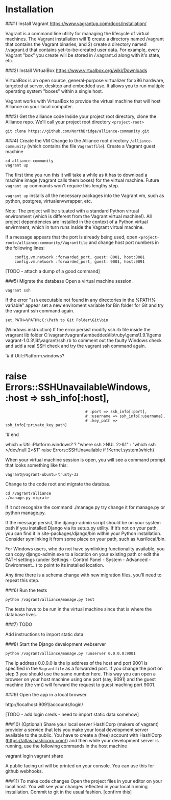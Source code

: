 Installation
============

###1) Install Vagrant
https://www.vagrantup.com/docs/installation/

Vagrant is a command line utility for managing the lifecycle of virtual machines. The Vagrant installation will 1) create a directory named /vagrant that contains the Vagrant binaries, and 2) create a directory named /.vagrant.d that contains yet-to-be-created user data. For example, every Vagrant "box" you create will be stored in /.vagrant.d along with it's state, etc.

###2) Install VirtualBox
https://www.virtualbox.org/wiki/Downloads

VirtualBox is an open source, general-purpose virtualizer for x86 hardware, targeted at server, desktop and embedded use. It allows you to run multiple operating system "boxes" within a single host.

Vagrant works with VirtualBox to provide the virtual machine that will host Alliance on your local computer.

###3) Get the alliance code
Inside your project root directory, clone the Alliance repo. We'll call your project root directory `<project-root>`

```
git clone https://github.com/NorthBridge/alliance-community.git
```
    
###4) Create the VM
Change to the Alliance root directory `/alliance-community` (which contains the file `Vagrantfile`). Create a Vagrant guest machine

    cd alliance-community
    vagrant up
    
The first time you run this it will take a while as it has to download a machine image (vagrant calls them boxes) for the virtual machine. Future `vagrant up` commands won't require this lengthy step.

`vagrant up` installs all the necessary packages into the Vagrant vm, such as python, postgres, virtualenvwrapper, etc.

Note: The project will be situated with a standard Python virtual environment (which is different from the Vagrant virtual machine!). All project dependencies are installed in the context of a Python virtual envirnment, which in turn runs inside the Vagrant virtual machine.

If a message appears that the port is already being used, open `<project-root>/alliance-community/Vagrantfile` and change host port numbers in the following lines:
```
    config.vm.network :forwarded_port, guest: 8001, host:8081
    config.vm.network :forwarded_port, guest: 9001, host:9091
```    
[TODO - attach a dump of a good command]

###5) Migrate the database
Open a virtual machine session.

    vagrant ssh

If the error "`ssh` executable not found in any directories in the %PATH%
variable" appear set a new enviroment variable for Bin folder for Git and
try the vagrant ssh command again.

    set PATH=%PATH%;C:\Path to Git Folder\Git\bin

(Windows instruction) If the error persist modify ssh.rb file inside the
vragrant lib folder C:\vagrant\vagrant\embedded\lib\ruby\gems\1.9.1\gems\
vagrant-1.0.3\lib\vagrant\ssh.rb to comment out the faulty Windows check 
and add a real SSH check and try the vagrant ssh command again.

'# if Util::Platform.windows?
  # raise Errors::SSHUnavailableWindows, :host => ssh_info[:host],
                                       # :port => ssh_info[:port],
                                       # :username => ssh_info[:username],
                                       # :key_path => ssh_info[:private_key_path]
'# end

which = Util::Platform.windows? ? "where ssh >NUL 2>&1" : "which ssh >/dev/null 2>&1"
raise Errors::SSHUnavailable if !Kernel.system(which)

When your virtual machine session is open, you will see a command prompt that looks something like this:

`vagrant@vagrant-ubuntu-trusty-32`

Change to the code root and migrate the databas.

    cd /vagrant/alliance
    ./manage.py migrate

If it not recognize the command ./manage.py try change it for manage.py or python manage.py.

If the message persist, the django-admin script should be on your system path
if you installed Django via its setup.py utility. If it’s not on your path, you
can find it in site-packages/django/bin within your Python installation.
Consider symlinking it from some place on your path, such as /usr/local/bin.

For Windows users, who do not have symlinking functionality available, you
can copy django-admin.exe to a location on your existing path or edit the
PATH settings (under Settings - Control Panel - System - Advanced - 
Environment...) to point to its installed location.
    
Any time there is a schema change with new migration files, you'll need to
repeat this step.

###6) Run the tests

```
python /vagrant/alliance/manage.py test
```

The tests have to be run in the virtual machine since that is where the database lives.

###7) TODO

Add instructions to import static data 

###8) Start the Django development webserver

```
python /vagrant/alliance/manage.py runserver 0.0.0.0:9001
```

The ip address 0.0.0.0 is the ip address of the host and port 9001 is specified in the `Vagrantfile` as a forwarded port. If you change the port on step 3 you should use the same number here. This way you can open a browser on your host machine using one port (say, 9091) and the guest machine (the vm)) will forward the request to guest maching port 9001.



###9) Open the app in a local browser.

http://localhost:9091/accounts/login/

[TODO - add login creds - need to import static data somehow]

###10) (Optional) Share your local server
HashiCorp (makers of vagrant) provider a service that lets you make your
local development server available to the public. You have to create
a (free) account with HashiCorp (https://atlas.hashicorp.com/) and then
while your development server is running, use the following commands in the
host machine

   vagrant login
   vagrant share
   
A public facing url will be printed on your console. You can use this for
github webhooks.

###11) To make code changes
Open the project files in your editor on your local host. You will see your changes reflected in your local running installation. Commit to git in the usual fashion. [confirm this]


